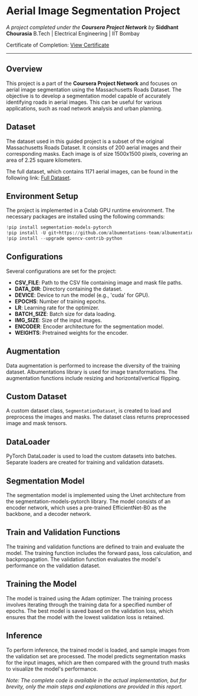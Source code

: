 # Aerial Image Segmentation Project

*A project completed under the **Coursera Project Network** by*
**Siddhant Chourasia**
B.Tech | Electrical Engineering | IIT Bombay

Certificate of Completion: [View Certificate](Coursera%20AT4Z2GMW5FEM.pdf)

---

## Overview

This project is a part of the **Coursera Project Network** and focuses on aerial image segmentation using the Massachusetts Roads Dataset. The objective is to develop a segmentation model capable of accurately identifying roads in aerial images. This can be useful for various applications, such as road network analysis and urban planning.



## Dataset

The dataset used in this guided project is a subset of the original Massachusetts Roads Dataset. It consists of 200 aerial images and their corresponding masks. Each image is of size 1500x1500 pixels, covering an area of 2.25 square kilometers.

The full dataset, which contains 1171 aerial images, can be found in the following link: [Full Dataset](https://www.cs.toronto.edu/~vmnih/data/).

## Environment Setup

The project is implemented in a Colab GPU runtime environment. The necessary packages are installed using the following commands:

```python
!pip install segmentation-models-pytorch
!pip install -U git+https://github.com/albumentations-team/albumentations
!pip install --upgrade opencv-contrib-python
```

## Configurations

Several configurations are set for the project:

- **CSV_FILE**: Path to the CSV file containing image and mask file paths.
- **DATA_DIR**: Directory containing the dataset.
- **DEVICE**: Device to run the model (e.g., 'cuda' for GPU).
- **EPOCHS**: Number of training epochs.
- **LR**: Learning rate for the optimizer.
- **BATCH_SIZE**: Batch size for data loading.
- **IMG_SIZE**: Size of the input images.
- **ENCODER**: Encoder architecture for the segmentation model.
- **WEIGHTS**: Pretrained weights for the encoder.

## Augmentation

Data augmentation is performed to increase the diversity of the training dataset. Albumentations library is used for image transformations. The augmentation functions include resizing and horizontal/vertical flipping.

## Custom Dataset

A custom dataset class, `SegmentationDataset`, is created to load and preprocess the images and masks. The dataset class returns preprocessed image and mask tensors.

## DataLoader

PyTorch DataLoader is used to load the custom datasets into batches. Separate loaders are created for training and validation datasets.

## Segmentation Model

The segmentation model is implemented using the Unet architecture from the segmentation-models-pytorch library. The model consists of an encoder network, which uses a pre-trained EfficientNet-B0 as the backbone, and a decoder network.

## Train and Validation Functions

The training and validation functions are defined to train and evaluate the model. The training function includes the forward pass, loss calculation, and backpropagation. The validation function evaluates the model's performance on the validation dataset.

## Training the Model

The model is trained using the Adam optimizer. The training process involves iterating through the training data for a specified number of epochs. The best model is saved based on the validation loss, which ensures that the model with the lowest validation loss is retained.

## Inference

To perform inference, the trained model is loaded, and sample images from the validation set are processed. The model predicts segmentation masks for the input images, which are then compared with the ground truth masks to visualize the model's performance.

*Note: The complete code is available in the actual implementation, but for brevity, only the main steps and explanations are provided in this report.*
